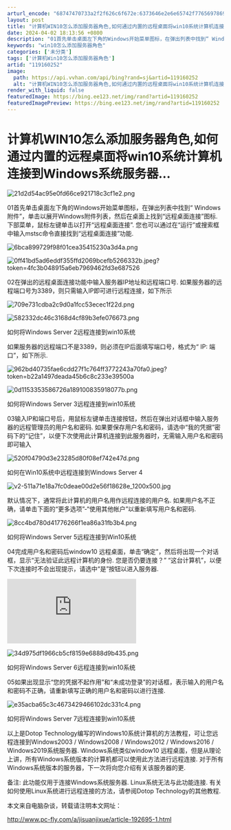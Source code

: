 ```yaml
---
arturl_encode: "68747470733a2f2f626c6f672e:6373646e2e6e65742f77656978696e5f32393032353931312f:61727469636c652f64657461696c732f313139313630323532"
layout: post
title: "计算机WIN10怎么添加服务器角色,如何通过内置的远程桌面将win10系统计算机连接到Windows系统服务器..."
date: 2024-04-02 18:13:56 +0800
description: "01首先单击桌面左下角的Windows开始菜单图标，在弹出列表中找到“ Windows附件”，单击以"
keywords: "win10怎么添加服务器角色"
categories: ['未分类']
tags: ['计算机Win10怎么添加服务器角色']
artid: "119160252"
image:
  path: https://api.vvhan.com/api/bing?rand=sj&artid=119160252
  alt: "计算机WIN10怎么添加服务器角色,如何通过内置的远程桌面将win10系统计算机连接到Windows系统服务器..."
render_with_liquid: false
featuredImage: https://bing.ee123.net/img/rand?artid=119160252
featuredImagePreview: https://bing.ee123.net/img/rand?artid=119160252
---
```


# 计算机WIN10怎么添加服务器角色,如何通过内置的远程桌面将win10系统计算机连接到Windows系统服务器...

![21d2d54ac95e0fd66ce921718c3cf1e2.png](https://i-blog.csdnimg.cn/blog_migrate/5b122b2fc6da339c3e97d099f585cc6e.png)

01首先单击桌面左下角的Windows开始菜单图标，在弹出列表中找到“ Windows附件”，单击以展开Windows附件列表，然后在桌面上找到“远程桌面连接”图标. 下部菜单，鼠标左键单击以打开“远程桌面连接”. 您也可以通过在“运行”或搜索框中输入mstsc命令直接找到“远程桌面连接”功能.

![6bca899729f98f01cea35415230a3d4a.png](https://i-blog.csdnimg.cn/blog_migrate/933c0b95e2ef3c9a79a5829ee99ebbae.jpeg)

![0ff41bd5ad6eddf355ffd2069bcefb5266332b.jpeg?token=4fc3b048915a6eb7969462fd3e687526](https://pics1.baidu.com/feed/0ff41bd5ad6eddf355ffd2069bcefb5266332b.jpeg?token=4fc3b048915a6eb7969462fd3e687526)

02在弹出的远程桌面连接功能中输入服务器IP地址和远程端口号. 如果服务器的远程端口号为3389，则只需输入IP即可进行远程连接，如下所示

![709e731cdba2c9d0a1fcc53ecec1f22d.png](https://i-blog.csdnimg.cn/blog_migrate/9e76dfa17795d3d8ebebbb8a085a6113.jpeg)

![582332dc46c3168d4cf89b3efe076673.png](https://i-blog.csdnimg.cn/blog_migrate/cae0af43350c801ad295963f484dc555.jpeg)

如何将Windows Server 2远程连接到win10系统

如果服务器的远程端口不是3389，则必须在IP后面填写端口号，格式为“ IP: 端口”，如下所示.

![962bd40735fae6cdd27f1c764ff3772243a70fa0.jpeg?token=b22a1497deada45b6c8c233e39500a](https://i-blog.csdnimg.cn/blog_migrate/868a20011321585a2222e7162f0a9198.jpeg)

![0d1153353586726a189100835918077b.png](https://i-blog.csdnimg.cn/blog_migrate/cf1098fb396b3f0b3a39b2e4641b3f79.png)

如何将Windows Server 3远程连接到win10系统

03输入IP和端口号后，用鼠标左键单击连接按钮，然后在弹出对话框中输入服务器的远程管理员的用户名和密码. 如果要保存用户名和密码，请选中“我的凭据”密码下的“记住”，以便下次使用此计算机连接到此服务器时，无需输入用户名和密码即可输入

![520f04790d3e23285d80f08ef742e47d.png](https://i-blog.csdnimg.cn/blog_migrate/57c07d6cd3720d37542b68eef237521a.jpeg)

如何在Win10系统中远程连接到Windows Server 4

![v2-511a71e18a7fc0deae00d2e56f18628e_1200x500.jpg](http://pi.zhimg.com/v2-511a71e18a7fc0deae00d2e56f18628e_1200x500.jpg)

默认情况下，通常将此计算机的用户名用作远程连接的用户名. 如果用户名不正确，请单击下面的“更多选项”-“使用其他帐户”以重新填写用户名和密码.

![8cc4bd780d41776266f1ea86a31fb3b4.png](https://i-blog.csdnimg.cn/blog_migrate/9809ae714d1c8ce1763ccc1c90b0c681.jpeg)

如何将Windows Server 5远程连接到Win10系统

04完成用户名和密码后window10 远程桌面，单击“确定”，然后将出现一个对话框，显示“无法验证此远程计算机的身份. 您是否仍要连接？” “这台计算机”，以便下次连接时不会出现提示，请选中“是”按钮以进入服务器.

![t01c74528a9552c887a.jpg](http://fspinge.cn/img.php?p0.qhimgs4.com/t01c74528a9552c887a.jpg)

![34d975df1966cb5cf8159e6888d9b435.png](https://i-blog.csdnimg.cn/blog_migrate/8a6b3d648a5d6bdfbe3251fa7b42c7d9.jpeg)

如何将Windows Server 6远程连接到win10系统

05如果出现显示“您的凭据不起作用”和“未成功登录”的对话框，表示输入的用户名和密码不正确，请重新填写正确的用户名和密码以进行连接.

![e35acba65c3c4673429466102dc331c4.png](https://i-blog.csdnimg.cn/blog_migrate/68391de147757bf4a3b6b541117fbf49.jpeg)

如何将Windows Server 7远程连接到win10系统

以上是Dotop Technology编写的Windows10系统计算机的方法教程，可让您远程连接到Windows2003 / Windows2008 / Windows2012 / Windows2016 / Windows2019系统服务器. Windows系统类似window10 远程桌面，但是从理论上讲，所有Windows系统版本的计算机都可以使用此方法进行远程连接. 对于所有Windows系统版本的服务器，下一次将向您介绍有关该服务器的更.

备注: 此功能仅用于连接Windows系统服务器. Linux系统无法与此功能连接. 有关如何使用Linux系统进行远程连接的方法，请参阅Dotop Technology的其他教程.

本文来自电脑杂谈，转载请注明本文网址：

http://www.pc-fly.com/a/jisuanjixue/article-192695-1.html